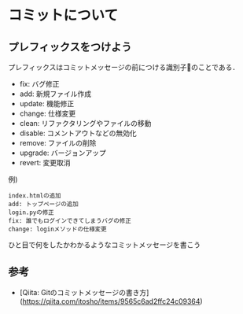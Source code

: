 # コミットについて

## プレフィックスをつけよう
プレフィックスはコミットメッセージの前につける識別子のことである．

- fix: バグ修正
- add: 新規ファイル作成
- update: 機能修正
- change: 仕様変更
- clean: リファクタリングやファイルの移動
- disable: コメントアウトなどの無効化
- remove: ファイルの削除
- upgrade: バージョンアップ
- revert: 変更取消

例)
```
index.htmlの追加
add: トップページの追加
login.pyの修正
fix: 誰でもログインできてしまうバグの修正
change: loginメソッドの仕様変更
```

ひと目で何をしたかわかるようなコミットメッセージを書こう

## 参考
- [Qiita: Gitのコミットメッセージの書き方] (https://qiita.com/itosho/items/9565c6ad2ffc24c09364)
